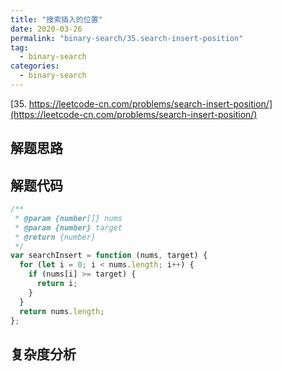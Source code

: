 ```yaml
---
title: "搜索插入的位置"
date: 2020-03-26
permalink: "binary-search/35.search-insert-position"
tag:
  - binary-search
categories:
  - binary-search
---
```


[35. https://leetcode-cn.com/problems/search-insert-position/](https://leetcode-cn.com/problems/search-insert-position/)

## 解题思路

## 解题代码

```js
/**
 * @param {number[]} nums
 * @param {number} target
 * @return {number}
 */
var searchInsert = function (nums, target) {
  for (let i = 0; i < nums.length; i++) {
    if (nums[i] >= target) {
      return i;
    }
  }
  return nums.length;
};
```

## 复杂度分析
